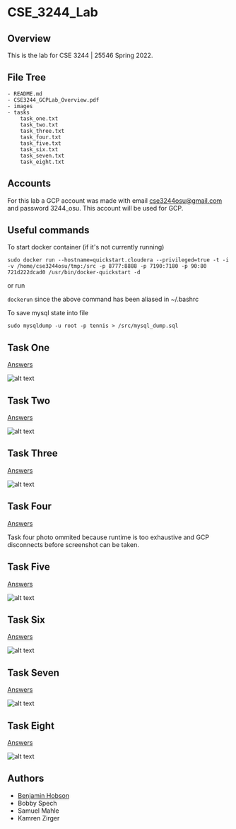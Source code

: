 # CSE_3244_Lab

## Overview
This is the lab for CSE 3244 | 25546 Spring 2022. 

## File Tree
```
- README.md
- CSE3244_GCPLab_Overview.pdf
- images
- tasks
    task_one.txt
    task_two.txt
    task_three.txt
    task_four.txt
    task_five.txt
    task_six.txt
    task_seven.txt
    task_eight.txt
```

## Accounts

For this lab a GCP account was made with email cse3244osu@gmail.com and password 3244_osu. This account will be used for GCP.

## Useful commands

To start docker container (if it's not currently running)

```sudo docker run --hostname=quickstart.cloudera --privileged=true -t -i -v /home/cse3244osu/tmp:/src -p 8777:8888 -p 7190:7180 -p 90:80 721d222dcad0 /usr/bin/docker-quickstart -d```

or run 

```dockerun``` since the above command has been aliased in ~/.bashrc

To save mysql state into file

```sudo mysqldump -u root -p tennis > /src/mysql_dump.sql```

## Task One
[Answers](./tasks/task_one.txt)

![alt text](./images/Task_One.png "Task One Complete")

## Task Two
[Answers](./tasks/task_two.txt)

![alt text](./images/Task_Two.png "Task Two Complete")

## Task Three
[Answers](./tasks/task_three.txt)

![alt text](./images/Task_Three.png "Task Three Complete")

## Task Four
[Answers](./tasks/task_four.txt)

Task four photo ommited because runtime is too exhaustive and GCP disconnects before screenshot can be taken.

## Task Five
[Answers](./tasks/task_five.txt)

![alt text](./images/Task_Five.png "Task Five Complete")

## Task Six
[Answers](./tasks/task_six.txt)

![alt text](./images/Task_Six.png "Task Six Complete")

## Task Seven
[Answers](./tasks/task_seven.txt)

![alt text](./images/Task_Seven.png "Task Seven Complete")

## Task Eight
[Answers](./tasks/task_eight.txt)

![alt text](./images/Task_Eight.png "Task Eight Complete")
    
## Authors

- [Benjamin Hobson](mailto:hobson.89@osu.edu)
- Bobby Spech
- Samuel Mahle
- Kamren Zirger
